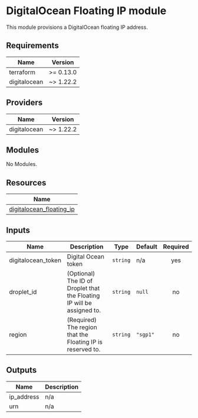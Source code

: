 # DigitalOcean Floating IP module

This module provisions a DigitalOcean floating IP address.

<!-- BEGINNING OF PRE-COMMIT-TERRAFORM DOCS HOOK -->
## Requirements

| Name | Version |
|------|---------|
| terraform | >= 0.13.0 |
| digitalocean | ~> 1.22.2 |

## Providers

| Name | Version |
|------|---------|
| digitalocean | ~> 1.22.2 |

## Modules

No Modules.

## Resources

| Name |
|------|
| [digitalocean_floating_ip](https://registry.terraform.io/providers/digitalocean/digitalocean/latest/docs/resources/floating_ip) |

## Inputs

| Name | Description | Type | Default | Required |
|------|-------------|------|---------|:--------:|
| digitalocean\_token | Digital Ocean token | `string` | n/a | yes |
| droplet\_id | (Optional) The ID of Droplet that the Floating IP will be assigned to. | `string` | `null` | no |
| region | (Required) The region that the Floating IP is reserved to. | `string` | `"sgp1"` | no |

## Outputs

| Name | Description |
|------|-------------|
| ip\_address | n/a |
| urn | n/a |
<!-- END OF PRE-COMMIT-TERRAFORM DOCS HOOK -->